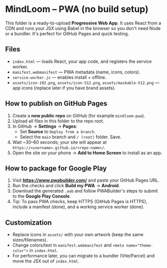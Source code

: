 
# MindLoom – PWA (no build setup)

This folder is a ready-to-upload **Progressive Web App**. It uses React from a CDN and runs your JSX using Babel in the browser so you don't need Node or a bundler. It's perfect for GitHub Pages and quick testing.

## Files
- `index.html` — loads React, your app code, and registers the service worker.
- `manifest.webmanifest` — PWA metadata (name, icons, colors).
- `service-worker.js` — enables install + offline.
- `assets/icon-192.png`, `assets/icon-512.png`, `assets/maskable-512.png` — app icons (replace later if you have brand assets).

## How to publish on GitHub Pages
1. Create a **new public repo** on GitHub (for example `mindloom-pwa`).
2. Upload all files in this folder to the repo root.
3. In GitHub → **Settings** → **Pages**:
   - Set **Source** to `Deploy from a branch`.
   - Select the `main` branch and `/ (root)` folder. Save.
4. Wait ~30–60 seconds; your site will appear at `https://<username>.github.io/<repo-name>/`.
5. Open the site on your phone → **Add to Home Screen** to install as an app.

## How to package for Google Play
1. Visit **https://www.pwabuilder.com/** and paste your GitHub Pages URL.
2. Run the checks and click **Build my PWA** → **Android**.
3. Download the generated `.aab` and follow PWABuilder's steps to submit to the **Google Play Console**.
4. Tip: To pass PWA checks, keep HTTPS (GitHub Pages is HTTPS), include a manifest (done), and a working service worker (done).

## Customization
- Replace icons in `assets/` with your own artwork (keep the same sizes/filenames).
- Change colors/text in `manifest.webmanifest` and `<meta name="theme-color">` in `index.html`.
- For performance later, you can migrate to a bundler (Vite/Parcel) and move the JSX out of `index.html`.
